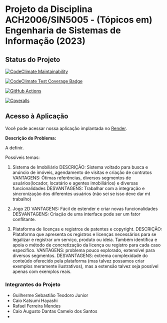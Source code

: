 # Projeto da Disciplina ACH2006/SIN5005 - (Tópicos em) Engenharia de Sistemas de Informação (2023)

## Status do Projeto

[![CodeClimate Maintainability](https://api.codeclimate.com/v1/badges/ed3b115245979de5388e/maintainability)](https://codeclimate.com/github/CaioKatsumi/EP_ESI/maintainability)

[![CodeClimate Test Coverage Badge](https://api.codeclimate.com/v1/badges/ed3b115245979de5388e/test_coverage)](https://codeclimate.com/github/CaioKatsumi/EP_ESI/test_coverage)


[![GitHub Actions](https://github.com/CaioKatsumi/EP_ESI/.github/workflows/rails-ci.yml/badge.svg)](https://github.com/CaioKatsumi/EP_ESI/actions)

[![Coveralls](https://coveralls.io/repos/github/your-username/your-project/badge.svg)](https://coveralls.io/github/CaioKatsumi/EP_ESI)

## Acesso à Aplicação

Você pode acessar nossa aplicação implantada no [Render](https://projeto-esi.onrender.com/).


**Descrição do Problema:**

A definir.

Possíveis temas:

1.  Sistema de Imobiliário
DESCRIÇÃO: Sistema voltado para busca e anúncio de imóveis, agendamento de visitas e criação de contratos
VANTAGENS: Ótimas referências, diversos segmentos de usuários(locador, locatário e agentes imobiliários) e diversas funcionalidades
DESVANTAGENS: Trabalhar com a integração e sincronização dos diferentes usuários (não sei se isso deve dar mt trabalho)

2.  Jogo 2D
VANTAGENS: Fácil de estender e criar novas funcionalidades
DESVANTAGENS: Criação de uma interface pode ser um fator  conflitante.

3. Plataforma de licenças e registros de patentes e copyright.
DESCRIÇÃO: Plataforma que apresenta os registros e licenças necessários para se legalizar e registrar um serviço, produto ou ideia. Também identifica e apoia o método de concretização da licença ou registro para cada caso específico.
VANTAGENS: problema pouco explorado, extensível para diversos segmentos.
DESVANTAGENS: extrema complexidade do conteúdo oferecido pela plataforma (mas talvez possamos criar exemplos meramente ilustrativos), mas a  extensão talvez seja possível apenas com exemplos reais.

### Integrantes do Projeto

- Guilherme Sebastião Teodoro Junior
- Caio Katsumi Hayashi
- Rafael Ferreira Mendes
- Caio Augusto Dantas Camelo dos Santos
- 


